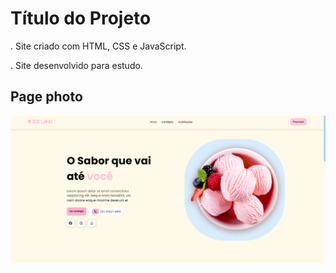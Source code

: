 
# Título do Projeto

. Site criado com HTML, CSS e JavaScript. 

. Site desenvolvido para estudo.


## Page photo

![App Screenshot](./src/image/ice-land-page.png)

